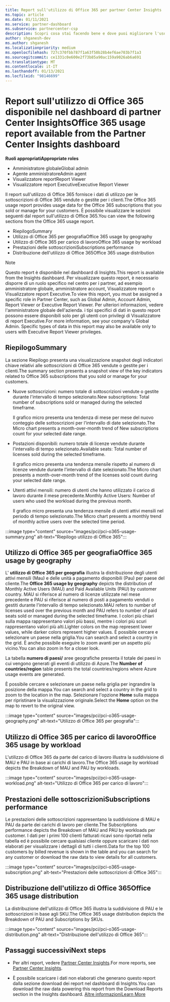 ```yaml
---
title: Report sull'utilizzo di Office 365 per partner Center Insights
ms.topic: article
ms.date: 01/11/2021
ms.service: partner-dashboard
ms.subservice: partnercenter-csp
description: Scopri cosa stai facendo bene e dove puoi migliorare l'uso delle sottoscrizioni di Office 365 che Vendi o Gestisci per i tuoi clienti.
author: shganesh-dev
ms.author: shganesh
ms.localizationpriority: medium
ms.openlocfilehash: 727c370fbb787f1a63f50b28b4ef6ae703b7f1a3
ms.sourcegitcommit: ce1331c0e600e2f73b85a90ac159a9026ab6a691
ms.translationtype: MT
ms.contentlocale: it-IT
ms.lasthandoff: 01/13/2021
ms.locfileid: "98146699"
---
```

# <a name="office-365-usage-report-available-from-the-partner-center-insights-dashboard"></a><span data-ttu-id="268d4-103">Report sull'utilizzo di Office 365 disponibile nel dashboard di partner Center Insights</span><span class="sxs-lookup"><span data-stu-id="268d4-103">Office 365 usage report available from the Partner Center Insights dashboard</span></span>

<span data-ttu-id="268d4-104">**Ruoli appropriati**</span><span class="sxs-lookup"><span data-stu-id="268d4-104">**Appropriate roles**</span></span>
- <span data-ttu-id="268d4-105">Amministratore globale</span><span class="sxs-lookup"><span data-stu-id="268d4-105">Global admin</span></span>
- <span data-ttu-id="268d4-106">Agente amministratore</span><span class="sxs-lookup"><span data-stu-id="268d4-106">Admin agent</span></span>
- <span data-ttu-id="268d4-107">Visualizzatore report</span><span class="sxs-lookup"><span data-stu-id="268d4-107">Report Viewer</span></span>
- <span data-ttu-id="268d4-108">Visualizzatore report Executive</span><span class="sxs-lookup"><span data-stu-id="268d4-108">Executive Report Viewer</span></span>

<span data-ttu-id="268d4-109">Il report sull'utilizzo di Office 365 fornisce i dati di utilizzo per le sottoscrizioni di Office 365 vendute o gestite per i clienti.</span><span class="sxs-lookup"><span data-stu-id="268d4-109">The Office 365 usage report provides usage data for the Office 365 subscriptions that you sold or manage for your customers.</span></span> <span data-ttu-id="268d4-110">È possibile visualizzare le sezioni seguenti dal report sull'utilizzo di Office 365.</span><span class="sxs-lookup"><span data-stu-id="268d4-110">You can view the following sections from the Office 365 usage report.</span></span>

- <span data-ttu-id="268d4-111">Riepilogo</span><span class="sxs-lookup"><span data-stu-id="268d4-111">Summary</span></span>
- <span data-ttu-id="268d4-112">Utilizzo di Office 365 per geografia</span><span class="sxs-lookup"><span data-stu-id="268d4-112">Office 365 usage by geography</span></span>
- <span data-ttu-id="268d4-113">Utilizzo di Office 365 per carico di lavoro</span><span class="sxs-lookup"><span data-stu-id="268d4-113">Office 365 usage by workload</span></span>
- <span data-ttu-id="268d4-114">Prestazioni delle sottoscrizioni</span><span class="sxs-lookup"><span data-stu-id="268d4-114">Subscriptions performance</span></span>
- <span data-ttu-id="268d4-115">Distribuzione dell'utilizzo di Office 365</span><span class="sxs-lookup"><span data-stu-id="268d4-115">Office 365 usage distribution</span></span>

 > [!NOTE]
 > <span data-ttu-id="268d4-116">Questo report è disponibile nel dashboard di Insights.</span><span class="sxs-lookup"><span data-stu-id="268d4-116">This report is available from the Insights dashboard.</span></span> <span data-ttu-id="268d4-117">Per visualizzare questo report, è necessario disporre di un ruolo specifico nel centro per i partner, ad esempio amministratore globale, amministratore account, Visualizzatore report o Visualizzatore report Executive.</span><span class="sxs-lookup"><span data-stu-id="268d4-117">To view this report, you must be assigned a specific role in Partner Center, such as Global Admin, Account Admin, Report Viewer or Executive Report Viewer.</span></span> <span data-ttu-id="268d4-118">Per ulteriori informazioni, vedere l'amministratore globale dell'azienda. i tipi specifici di dati in questo report possono essere disponibili solo per gli utenti con privilegi di Visualizzatore di report Executive.</span><span class="sxs-lookup"><span data-stu-id="268d4-118">For more information, see your company's Global Admin. Specific types of data in this report may also be available only to users with Executive Report Viewer privileges.</span></span>

## <a name="summary"></a><span data-ttu-id="268d4-119">Riepilogo</span><span class="sxs-lookup"><span data-stu-id="268d4-119">Summary</span></span>

<span data-ttu-id="268d4-120">La sezione Riepilogo presenta una visualizzazione snapshot degli indicatori chiave relativi alle sottoscrizioni di Office 365 vendute o gestite per i clienti.</span><span class="sxs-lookup"><span data-stu-id="268d4-120">The summary section presents a snapshot view of the key indicators related to Office 365 subscriptions that you sold or manage for your customers.</span></span>  

- <span data-ttu-id="268d4-121">Nuove sottoscrizioni: numero totale di sottoscrizioni vendute o gestite durante l'intervallo di tempo selezionato.</span><span class="sxs-lookup"><span data-stu-id="268d4-121">New subscriptions: Total number of subscriptions sold or managed during the selected timeframe.</span></span>

   <span data-ttu-id="268d4-122">Il grafico micro presenta una tendenza di mese per mese del nuovo conteggio delle sottoscrizioni per l'intervallo di date selezionato.</span><span class="sxs-lookup"><span data-stu-id="268d4-122">The Micro chart presents a month-over-month trend of New subscriptions count for your selected date range.</span></span>

- <span data-ttu-id="268d4-123">Postazioni disponibili: numero totale di licenze vendute durante l'intervallo di tempo selezionato.</span><span class="sxs-lookup"><span data-stu-id="268d4-123">Available seats: Total number of licenses sold during the selected timeframe.</span></span>

   <span data-ttu-id="268d4-124">Il grafico micro presenta una tendenza mensile rispetto al numero di licenze vendute durante l'intervallo di date selezionato.</span><span class="sxs-lookup"><span data-stu-id="268d4-124">The Micro chart presents a month-over-month trend of the licenses sold count during your selected date range.</span></span>

- <span data-ttu-id="268d4-125">Utenti attivi mensili: numero di utenti che hanno utilizzato il carico di lavoro durante il mese precedente.</span><span class="sxs-lookup"><span data-stu-id="268d4-125">Monthly Active Users: Number of users who used the workload during the previous month.</span></span> 

   <span data-ttu-id="268d4-126">Il grafico micro presenta una tendenza mensile di utenti attivi mensili nel periodo di tempo selezionato.</span><span class="sxs-lookup"><span data-stu-id="268d4-126">The Micro chart presents a monthly trend of monthly active users over the selected time period.</span></span>

:::image type="content" source="images/pci/pci-o365-usage-summary.png" alt-text="Riepilogo utilizzo di Office 365":::

## <a name="office-365-usage-by-geography"></a><span data-ttu-id="268d4-128">Utilizzo di Office 365 per geografia</span><span class="sxs-lookup"><span data-stu-id="268d4-128">Office 365 usage by geography</span></span>

<span data-ttu-id="268d4-129">L' **utilizzo di Office 365 per geografia** illustra la distribuzione degli utenti attivi mensili (Mau) e delle unità a pagamento disponibili (Pau) per paese del cliente.</span><span class="sxs-lookup"><span data-stu-id="268d4-129">The **Office 365 usage by geography** depicts the distribution of Monthly Active Users (MAU) and Paid Available Units (PAU) by customer country.</span></span> <span data-ttu-id="268d4-130">MAU si riferisce al numero di licenze utilizzate nel mese precedente e PAU si riferisce al numero di posti a pagamento venduti o gestiti durante l'intervallo di tempo selezionato.</span><span class="sxs-lookup"><span data-stu-id="268d4-130">MAU refers to number of licenses used over the previous month and PAU refers to number of paid seats sold or managed during the selected timeframe.</span></span> <span data-ttu-id="268d4-131">I colori più chiari sulla mappa rappresentano valori più bassi, mentre i colori più scuri rappresentano valori più alti.</span><span class="sxs-lookup"><span data-stu-id="268d4-131">Lighter colors on the map represent lower values, while darker colors represent higher values.</span></span> <span data-ttu-id="268d4-132">È possibile cercare e selezionare un paese nella griglia.</span><span class="sxs-lookup"><span data-stu-id="268d4-132">You can search and select a country in the grid.</span></span> <span data-ttu-id="268d4-133">È anche possibile eseguire lo zoom avanti per un aspetto più vicino.</span><span class="sxs-lookup"><span data-stu-id="268d4-133">You can also zoom in for a closer look.</span></span>

<span data-ttu-id="268d4-134">La tabella **numero di paesi/** aree geografiche presenta il totale dei paesi in cui vengono generati gli eventi di utilizzo di Azure.</span><span class="sxs-lookup"><span data-stu-id="268d4-134">The **Number of countries/region** table presents the total countries/regions where Azure usage events are generated.</span></span>

<span data-ttu-id="268d4-135">È possibile cercare e selezionare un paese nella griglia per ingrandire la posizione della mappa.</span><span class="sxs-lookup"><span data-stu-id="268d4-135">You can search and select a country in the grid to zoom to the location in the map.</span></span> <span data-ttu-id="268d4-136">Selezionare l'opzione **Home** sulla mappa per ripristinare la visualizzazione originale.</span><span class="sxs-lookup"><span data-stu-id="268d4-136">Select the **Home** option on the map to revert to the original view.</span></span>


:::image type="content" source="images/pci/pci-o365-usage-geography.png" alt-text="Utilizzo di Office 365 per geografia":::

## <a name="office-365-usage-by-workload"></a><span data-ttu-id="268d4-138">Utilizzo di Office 365 per carico di lavoro</span><span class="sxs-lookup"><span data-stu-id="268d4-138">Office 365 usage by workload</span></span>

<span data-ttu-id="268d4-139">L'utilizzo di Office 365 da parte del carico di lavoro illustra la suddivisione di MAU e PAU in base ai carichi di lavoro.</span><span class="sxs-lookup"><span data-stu-id="268d4-139">The Office 365 usage by workload depicts the Breakdown of MAU and PAU by workloads.</span></span>

:::image type="content" source="images/pci/pci-o365-usage-workload.png" alt-text="Utilizzo di Office 365 per carico di lavoro":::

## <a name="subscriptions-performance"></a><span data-ttu-id="268d4-141">Prestazioni delle sottoscrizioni</span><span class="sxs-lookup"><span data-stu-id="268d4-141">Subscriptions performance</span></span>

<span data-ttu-id="268d4-142">Le prestazioni delle sottoscrizioni rappresentano la suddivisione di MAU e PAU da parte dei carichi di lavoro per cliente.</span><span class="sxs-lookup"><span data-stu-id="268d4-142">The Subscriptions performance depicts the Breakdown of MAU and PAU by workloads per customer.</span></span> <span data-ttu-id="268d4-143">I dati per i primi 100 clienti fatturati ricavi sono riportati nella tabella ed è possibile cercare qualsiasi cliente oppure scaricare i dati non elaborati per visualizzare i dettagli di tutti i clienti.</span><span class="sxs-lookup"><span data-stu-id="268d4-143">Data for the top 100 customers by billed revenue is shown in the table and you can search for any customer or download the raw data to view details for all customers.</span></span>

:::image type="content" source="images/pci/pci-o365-usage-subscription.png" alt-text="Prestazioni delle sottoscrizioni di Office 365":::

## <a name="office-365-usage-distribution"></a><span data-ttu-id="268d4-145">Distribuzione dell'utilizzo di Office 365</span><span class="sxs-lookup"><span data-stu-id="268d4-145">Office 365 usage distribution</span></span>

<span data-ttu-id="268d4-146">La distribuzione dell'utilizzo di Office 365 illustra la suddivisione di PAU e le sottoscrizioni in base agli SKU.</span><span class="sxs-lookup"><span data-stu-id="268d4-146">The Office 365 usage distribution depicts the Breakdown of PAU and Subscriptions by SKUs.</span></span>

:::image type="content" source="images/pci/pci-o365-usage-distribution.png" alt-text="Distribuzione dell'utilizzo di Office 365":::

## <a name="next-steps"></a><span data-ttu-id="268d4-148">Passaggi successivi</span><span class="sxs-lookup"><span data-stu-id="268d4-148">Next steps</span></span>

- <span data-ttu-id="268d4-149">Per altri report, vedere [Partner Center Insights](partner-center-insights.md).</span><span class="sxs-lookup"><span data-stu-id="268d4-149">For more reports, see [Partner Center Insights](partner-center-insights.md).</span></span>

- <span data-ttu-id="268d4-150">È possibile scaricare i dati non elaborati che generano questo report dalla sezione download dei report nel dashboard di Insights.</span><span class="sxs-lookup"><span data-stu-id="268d4-150">You can download the raw data powering this report from the Download Reports section in the Insights dashboard.</span></span> [<span data-ttu-id="268d4-151">Altre informazioni</span><span class="sxs-lookup"><span data-stu-id="268d4-151">Learn More</span></span>](pci-download-reports.md) 
